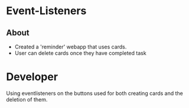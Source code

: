 # Event-Listeners
## About
* Created a 'reminder' webapp that uses cards.
* User can delete cards once they have completed task


# Developer
<p>Using eventlisteners on the buttons used for both creating cards and the deletion of them. </p>